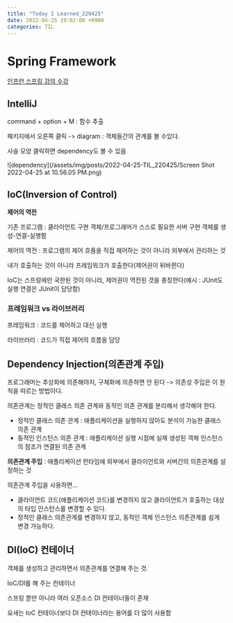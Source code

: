 ```yaml
---
title: "Today I Learned_220425"
date: 2022-04-25 19:02:00 +0900
categories: TIL
---
```


# Spring Framework
[인프런 스프링 강의 수강](https://www.inflearn.com/course/%EC%8A%A4%ED%94%84%EB%A7%81-%ED%95%B5%EC%8B%AC-%EC%9B%90%EB%A6%AC-%EA%B8%B0%EB%B3%B8%ED%8E%B8/dashboard)


## IntelliJ
command + option + M : 함수 추출

패키지에서 오른쪽 클릭 -> diagram : 객체들간의 관계를 볼 수있다.

사슬 모양 클릭하면 dependency도 볼 수 있음 

![dependency](/assets/img/posts/2022-04-25-TIL_220425/Screen Shot 2022-04-25 at 10.56.05 PM.png)


## IoC(Inversion of Control)
**제어의 역전**

기존 프로그램 : 클라이언트 구현 객체/프로그래머가 스스로 필요한 서버 구현 객체를 생성-연결-실행함

제어의 역전 : 프로그램의 제어 흐픔을 직접 제어하는 것이 아니라 외부에서 관리하는 것

내가 호출하는 것이 아니라 프레임워크가 호출한다(제어권이 뒤바뀐다)

IoC는 스프링에만 국한된 것이 아니라, 제어권이 역전된 것을 총칭한다(예시 : JUnit도 실행 연결은 JUnit이 담당함)

### 프레임워크 vs 라이브러리

프레임워크 : 코드를 제어하고 대신 실행

라이브러리 : 코드가 직접 제어의 흐름을 담당

## Dependency Injection(의존관계 주입)
프로그래머는 추상화에 의존해야지, 구체화에 의존하면 안 된다 -> 의존성 주입은 이 원칙을 따르는 방법이다.

의존관계는 정적인 클래스 의존 관계와 동적인 의존 관계를 분리해서 생각해야 한다.

- 정적인 클래스 의존 관계 : 애플리케이션을 실행하지 않아도 분석이 가능한 클래스 의존 관계
- 동적인 인스턴스 의존 관계 : 애플리케이션 실행 시점에 실제 생성된 객체 인스턴스의 참조가 연결된 의존 관계

**의존관계 주입** : 애플리케이션 런타임에 외부에서 클라이언트와 서버간의 의존관계를 설정하는 것

의존관계 주입을 사용하면...
- 클라이언트 코드(애플리케이션 코드)를 변경하지 않고 클라이언트가 호출하는 대상의 타입 인스턴스를 변경할 수 있다.
- 정적인 클래스 의존관계를 변경하지 않고, 동적인 객체 인스턴스 의존관계를 쉽게 변경 가능하다.

## DI(IoC) 컨테이너
객체를 생성하고 관리하면서 의존관계를 연결해 주는 것.

IoC/DI를 해 주는 컨테이너

스프링 뿐만 아니라 여러 오픈소스 DI 컨테이너들이 존재

요새는 IoC 컨테이너보다 DI 컨테이너라는 용어를 더 많이 사용함